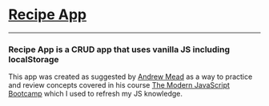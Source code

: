# [Recipe App](https://aubsrey-recipe-app.netlify.com/index.html)
---
### Recipe App is a CRUD app that uses vanilla JS including localStorage

This app was created as suggested by [Andrew Mead](https://mead.io/) as a way to practice and review concepts covered in his course [The Modern JavaScript Bootcamp](https://www.udemy.com/course/modern-javascript/) which I used to refresh my JS knowledge.